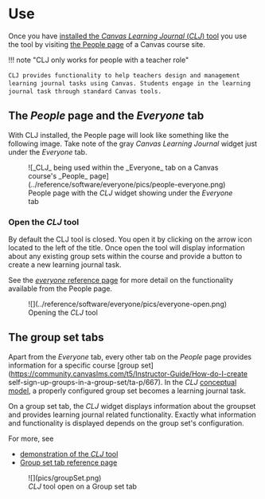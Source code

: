 <!--
 Copyright (C) 2024 David Jones
 
 This program is free software: you can redistribute it and/or modify
 it under the terms of the GNU Affero General Public License as
 published by the Free Software Foundation, either version 3 of the
 License, or (at your option) any later version.
 
 This program is distributed in the hope that it will be useful,
 but WITHOUT ANY WARRANTY; without even the implied warranty of
 MERCHANTABILITY or FITNESS FOR A PARTICULAR PURPOSE.  See the
 GNU Affero General Public License for more details.
 
 You should have received a copy of the GNU Affero General Public License
 along with this program.  If not, see <https://www.gnu.org/licenses/>.
-->

# Use

Once you have [installed the _Canvas Learning Journal_ (_CLJ_) tool](./install.md) you use the tool by visiting [the People page](https://community.canvaslms.com/t5/Instructor-Guide/How-do-I-use-the-People-page-in-a-course-as-an-instructor/ta-p/667) of a Canvas course site.

!!! note "CLJ only works for people with a teacher role"

    CLJ provides functionality to help teachers design and management learning journal tasks using Canvas. Students engage in the learning journal task through standard Canvas tools.

## The _People_ page and the _Everyone_ tab

With CLJ installed, the People page will look like something like the following image. Take note of the gray _Canvas Learning Journal_ widget just under the _Everyone_ tab.

<figure markdown>
![_CLJ_ being used within the _Everyone_ tab on a Canvas course's _People_ page](../reference/software/everyone/pics/people-everyone.png)
<figcaption>People page with the <em>CLJ</em> widget showing under the <em>Everyone</em> tab</figcaption>
</figure>

### Open the _CLJ_ tool

By default the CLJ tool is closed. You open it by clicking on the arrow icon located to the left of the title. Once open the tool will display information about any existing group sets within the course and provide a button to create a new learning journal task.

See the [_everyone_ reference page](../reference/software/everyone/index.md) for more detail on the functionality available from the People page.

<figure markdown>
<sl-animated-image src="../reference/software/everyone/pics/everyone-open.gif" alt="Opening the CLJ tool" />
![](../reference/software/everyone/pics/everyone-open.png)
<figcaption>Opening the <em>CLJ</em> tool</figcaption>
</figure>

## The group set tabs

Apart from the _Everyone_ tab, every other tab on the _People_ page provides information for a specific course [group set](https://community.canvaslms.com/t5/Instructor-Guide/How-do-I-create self-sign-up-groups-in-a-group-set/ta-p/667). In the _CLJ_ [conceptual model](../reference/conceptual/index.md), a properly configured group set becomes a learning journal task.

On a group set tab, the _CLJ_ widget displays information about the groupset and provides learning journal related functionality. Exactly what information and functionality is displayed depends on the group set's configuration.

For more, see

- [demonstration of the _CLJ_ tool](../demonstration/index.md)
- [Group set tab reference page](../reference/software/groupset/index.md)

<figure markdown>
![](pics/groupSet.png)
<figcaption><em>CLJ</em> tool open on a Group set tab</figcaption>
</figure>
